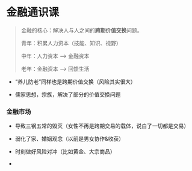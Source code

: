 # 金融通识课

> 金融的核心：解决人与人之间的**跨期价值交换**问题。
> 
> 
> 
> 青年：积累人力资本（技能、知识、视野）
> 
> 中年：人力资本 --> 金融资本
> 
> 老年：金融资本 --> 回馈生活



- “养儿防老”同样也是跨期价值交换（风险其实很大）

- 儒家思想，宗族，解决了部分的价值交换问题



### 金融市场

- 导致三钢五常的毁灭（女性不再是跨期交易的载体，说白了一切都是交易）

- 弱化了家、婚姻观念（以前是男女协作&收获）

- 时刻做好风险对冲（比如黄金、大宗商品）

- 
